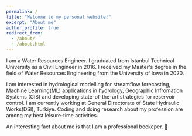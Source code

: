 ```yaml
---
permalink: /
title: "Welcome to my personal website!"
excerpt: "About me"
author_profile: true
redirect_from: 
  - /about/
  - /about.html
---
```


I am a Water Resources Engineer. I graduated from Istanbul Technical University as a Civil Engineer in 2016. I received my Master's degree in the field of Water Resources Engineering from the University of Iowa in 2020. 

I am interested in hydrological modelling for streamflow forecasting, Machine Learning(ML) applications in hydrology, Geographic Infromation Systems (GIS) and developing state-of-the-art strategies for reservoir control. I am currently working at General Directorate of State Hydraulic Works(DSI), Turkiye. Coding and doing research about my profession are among my best leisure-time activities. 


An interesting fact about me is that I am a professional beekeper. :honeybee:

